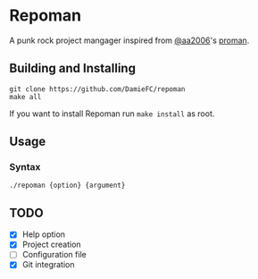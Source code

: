 # Repoman
A punk rock project mangager inspired from [@aa2006](https://github.com/aa2006)'s [proman](https://github.com/aa2006/proman).

## Building and Installing
```
git clone https://github.com/DamieFC/repoman
make all
```
If you want to install Repoman run `make install` as root.

## Usage
### Syntax
```
./repoman {option} {argument}
```

## TODO
- [x] Help option
- [x] Project creation
- [ ] Configuration file
- [x] Git integration
